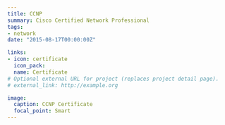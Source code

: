```yaml
---
title: CCNP
summary: Cisco Certified Network Professional
tags:
- network
date: "2015-08-17T00:00:00Z"

links:
- icon: certificate
  icon_pack:
  name: Certificate
# Optional external URL for project (replaces project detail page).
# external_link: http://example.org

image:
  caption: CCNP Certificate
  focal_point: Smart
---
```

